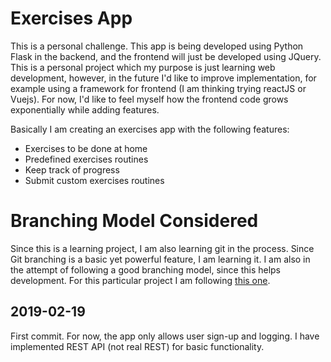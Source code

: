 # Exercises App

This is a personal challenge. This app is being developed using Python Flask in
the backend, and the frontend will just be developed using JQuery. This is a
personal project which my purpose is just learning web development, however,
in the future I'd like to improve implementation, for example using a framework
for frontend (I am thinking trying reactJS or Vuejs). For now, I'd like to
feel myself how the frontend code grows exponentially while adding features.

Basically I am creating an exercises app with the following features:

* Exercises to be done at home
* Predefined exercises routines
* Keep track of progress
* Submit custom exercises routines

# Branching Model Considered

Since this is a learning project, I am also learning git in the process. Since
Git branching is a basic yet powerful feature, I am learning it. I am also in
the attempt of following a good branching model, since this helps development.
For this particular project I am following [this one](https://nvie.com/posts/a-successful-git-branching-model/ "A successful git branching model").

## 2019-02-19

First commit. For now, the app only allows user sign-up and logging. I have
implemented REST API (not real REST) for basic functionality.
